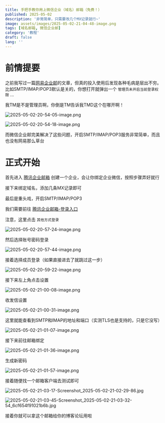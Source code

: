 ```yaml
---
title: 手把手教你用上微信企业（域名）邮箱（免费！）
published: 2025-05-02
description: '非常简单，只需要改几个MX记录就行~'
image: assets/images/2025-05-02-21-04-48-image.png
tags: [域名邮箱, 微信企业邮]
category: '教程'
draft: false 
lang: ''
---
```


# 前情提要

之前我写过一篇[网易企业邮](/posts/163-free-domain-email/)的文章，但真的投入使用后发现各种毛病是层出不穷。比如SMTP/IMAP/POP3默认是关的，你想打开就弹出一个 `管理员未开启当前登录权限` ...

我TM是不是管理员啊，你倒是TM告诉我TMD这个在哪开啊！

![2025-05-02-20-54-05-image.png](assets/images/2025-05-02-20-54-05-image.png)

![2025-05-02-20-54-18-image.png](assets/images/2025-05-02-20-54-18-image.png)

而微信企业邮完美解决了这些问题，开启SMTP/IMAP/POP3服务非常简单，而且也没有网易那么草台

# 正式开始

首先进入 [腾讯企业邮箱](https://work.weixin.qq.com/mail/) 创建一个企业，会让你绑定企业微信，按照步骤弄好就行

接下来绑定域名，添加几条MX记录即可

最后是重头戏，开启SMTP/IMAP/POP3

我们需要前往 [腾讯企业邮箱-登录入口](https://exmail.qq.com/login)

注意，这里点击 `其他方式登录`

![2025-05-02-20-57-24-image.png](assets/images/2025-05-02-20-57-24-image.png)

然后选择账号密码登录

![2025-05-02-20-57-44-image.png](assets/images/2025-05-02-20-57-44-image.png)

接着选择成员登录（如果直接进去了就跳过这一步）

![2025-05-02-20-59-22-image.png](assets/images/2025-05-02-20-59-22-image.png)

接下来左上角点击设置

![2025-05-02-21-00-08-image.png](assets/images/2025-05-02-21-00-08-image.png)

收发信设置

![2025-05-02-21-00-31-image.png](assets/images/2025-05-02-21-00-31-image.png)

这里就能查看到SMTP和IMAP的地址和端口（实测TLS也是支持的，只是它没写）

![2025-05-02-21-01-07-image.png](assets/images/2025-05-02-21-01-07-image.png)

接下来前往邮箱绑定

![2025-05-02-21-01-36-image.png](assets/images/2025-05-02-21-01-36-image.png)

生成新密码

![2025-05-02-21-01-57-image.png](assets/images/2025-05-02-21-01-57-image.png)

接着随便找一个邮箱客户端去测试即可

![2025-05-02-21-03-17-Screenshot_2025-05-02-21-02-29-86.jpg](assets/images/2025-05-02-21-03-17-Screenshot_2025-05-02-21-02-29-86.png)

![2025-05-02-21-03-45-Screenshot_2025-05-02-21-03-32-54_6cf654f91021b6b.jpg](assets/images/2025-05-02-21-03-45-Screenshot_2025-05-02-21-03-32-54_6cf654f91021b6b.png)

接着你就可以拿这个邮箱给你的博客论坛用啦